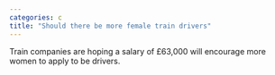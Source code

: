 ```yaml
---
categories: c
title: "Should there be more female train drivers"
---
```

Train companies are hoping a salary of £63,000 will encourage more women to apply to be drivers.